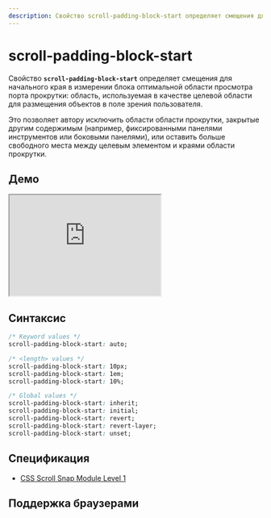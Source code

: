 ```yaml
---
description: Свойство scroll-padding-block-start определяет смещения для начального края в измерении блока оптимальной области просмотра порта прокрутки; область, используемая в качестве целевой области для размещения объектов в поле зрения пользователя
---
```


# scroll-padding-block-start

Свойство **`scroll-padding-block-start`** определяет смещения для начального края в измерении блока оптимальной области просмотра порта прокрутки: область, используемая в качестве целевой области для размещения объектов в поле зрения пользователя.

Это позволяет автору исключить области области прокрутки, закрытые другим содержимым (например, фиксированными панелями инструментов или боковыми панелями), или оставить больше свободного места между целевым элементом и краями области прокрутки.

## Демо

<iframe class="interactive is-default-height" height="200" src="https://interactive-examples.mdn.mozilla.net/pages/css/scroll-padding-block-start.html" title="MDN Web Docs Interactive Example" loading="lazy" data-readystate="complete"></iframe>

## Синтаксис

```css
/* Keyword values */
scroll-padding-block-start: auto;

/* <length> values */
scroll-padding-block-start: 10px;
scroll-padding-block-start: 1em;
scroll-padding-block-start: 10%;

/* Global values */
scroll-padding-block-start: inherit;
scroll-padding-block-start: initial;
scroll-padding-block-start: revert;
scroll-padding-block-start: revert-layer;
scroll-padding-block-start: unset;
```

## Спецификация

- [CSS Scroll Snap Module Level 1](https://w3c.github.io/csswg-drafts/css-scroll-snap/#padding-longhands-logical)

## Поддержка браузерами

<p class="ciu_embed" data-feature="mdn-css__properties__scroll-padding-block-start" data-periods="future_1,current,past_1,past_2" data-accessible-colours="false"></p>
